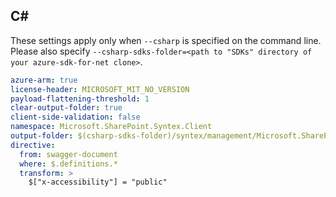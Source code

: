 ## C#

These settings apply only when `--csharp` is specified on the command line.
Please also specify `--csharp-sdks-folder=<path to "SDKs" directory of your azure-sdk-for-net clone>`.

```yaml $(csharp)
azure-arm: true
license-header: MICROSOFT_MIT_NO_VERSION
payload-flattening-threshold: 1
clear-output-folder: true
client-side-validation: false
namespace: Microsoft.SharePoint.Syntex.Client
output-folder: $(csharp-sdks-folder)/syntex/management/Microsoft.SharePoint.Syntex.Client/GeneratedProtocol
directive:
  from: swagger-document
  where: $.definitions.*
  transform: >
    $["x-accessibility"] = "public"
```
